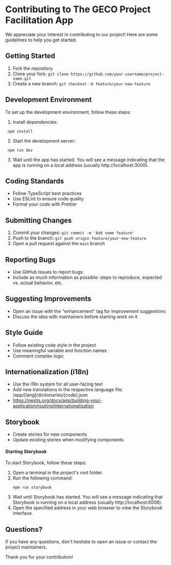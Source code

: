 # Contributing to The GECO Project Facilitation App

We appreciate your interest in contributing to our project! Here are some guidelines to help you get started.

## Getting Started

1. Fork the repository
2. Clone your fork: `git clone https://github.com/your-username/project-name.git`
3. Create a new branch: `git checkout -b feature/your-new-feature`

## Development Environment

To set up the development environment, follow these steps:

1. Install dependencies:

```
 npm install
```

2. Start the development server:

```
 npm run dev
```

3. Wait until the app has started. You will see a message indicating that the app is running on a local address (usually http://localhost:3000).

## Coding Standards

- Follow TypeScript best practices
- Use ESLint to ensure code quality
- Format your code with Prettier

## Submitting Changes

1. Commit your changes: `git commit -m 'Add some feature'`
2. Push to the branch: `git push origin feature/your-new-feature`
3. Open a pull request against the `main` branch

## Reporting Bugs

- Use GitHub Issues to report bugs
- Include as much information as possible: steps to reproduce, expected vs. actual behavior, etc.

## Suggesting Improvements

- Open an issue with the "enhancement" tag for improvement suggestions
- Discuss the idea with maintainers before starting work on it

## Style Guide

- Follow existing code style in the project
- Use meaningful variable and function names
- Comment complex logic

## Internationalization (i18n)

- Use the i18n system for all user-facing text
- Add new translations in the respective language file: /app/[lang]/dictionaries/[code].json
- https://nextjs.org/docs/app/building-your-application/routing/internationalization

## Storybook

- Create stories for new components
- Update existing stories when modifying components

#### Starting Storybook

To start Storybook, follow these steps:

1. Open a terminal in the project's root folder.
2. Run the following command:
   ```
   npm run storybook
   ```
3. Wait until Storybook has started. You will see a message indicating that Storybook is running on a local address (usually http://localhost:6006).
4. Open the specified address in your web browser to view the Storybook interface.

## Questions?

If you have any questions, don't hesitate to open an issue or contact the project maintainers.

Thank you for your contribution!
